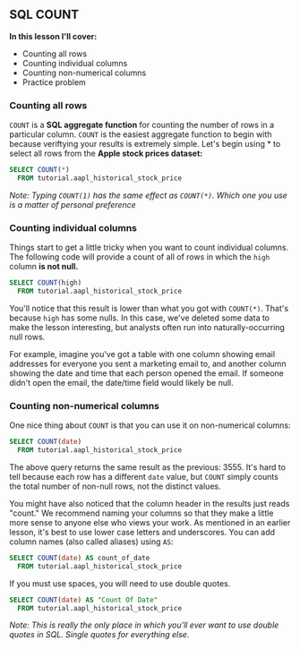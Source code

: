 ## SQL COUNT

**In this lesson I'll cover:**
- Counting all rows
- Counting individual columns
- Counting non-numerical columns
- Practice problem

### Counting all rows

`COUNT` is a **SQL aggregate function** for counting the number of rows in a particular column. `COUNT` is the easiest aggregate function to begin with because veriftying your results is extremely simple. Let's begin using * to select all rows from the **Apple stock prices dataset:**

```sql
SELECT COUNT(*)
  FROM tutorial.aapl_historical_stock_price
```

_Note: Typing `COUNT(1)` has the same effect as `COUNT(*)`. Which one you use is a matter of personal preference_

### Counting individual columns

Things start to get a little tricky when you want to count individual columns. The following code will provide a count of all of rows in which the `high` column **is not null.**

```sql
SELECT COUNT(high)
  FROM tutorial.aapl_historical_stock_price
```

You'll notice that this result is lower than what you got with `COUNT(*)`. That's because `high` has some nulls. In this case, we've deleted some data to make the lesson interesting, but analysts often run into naturally-occurring null rows.

For example, imagine you've got a table with one column showing email addresses for everyone you sent a marketing email to, and another column showing the date and time that each person opened the email. If someone didn't open the email, the date/time field would likely be null.

### Counting non-numerical columns

One nice thing about `COUNT` is that you can use it on non-numerical columns:

```sql
SELECT COUNT(date)
  FROM tutorial.aapl_historical_stock_price
```

The above query returns the same result as the previous: 3555. It's hard to tell because each row has a different `date` value, but `COUNT` simply counts the total number of non-null rows, not the distinct values.

You might have also noticed that the column header in the results just reads "count." We recommend naming your columns so that they make a little more sense to anyone else who views your work. As mentioned in an earlier lesson, it's best to use lower case letters and underscores. You can add column names (also called aliases) using `AS`:

```sql
SELECT COUNT(date) AS count_of_date
  FROM tutorial.aapl_historical_stock_price
```

If you must use spaces, you will need to use double quotes.

```sql
SELECT COUNT(date) AS "Count Of Date"
  FROM tutorial.aapl_historical_stock_price
```

_Note: This is really the only place in which you'll ever want to use double quotes in SQL. Single quotes for everything else._


